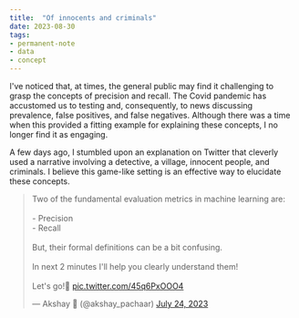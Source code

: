 ```yaml
---
title:  "Of innocents and criminals"
date: 2023-08-30
tags: 
- permanent-note 
- data
- concept
---
```

I've noticed that, at times, the general public may find it challenging to grasp the concepts of precision and recall. The Covid pandemic has accustomed us to testing and, consequently, to news discussing prevalence, false positives, and false negatives. Although there was a time when this provided a fitting example for explaining these concepts, I no longer find it as engaging.

A few days ago, I stumbled upon an explanation on Twitter that cleverly used a narrative involving a detective, a village, innocent people, and criminals. I believe this game-like setting is an effective way to elucidate these concepts.

<blockquote class="twitter-tweet"><p lang="en" dir="ltr">Two of the fundamental evaluation metrics in machine learning are:<br><br>- Precision<br>- Recall<br><br>But, their formal definitions can be a bit confusing.<br><br>In next 2 minutes I&#39;ll help you clearly understand them!<br><br>Let&#39;s go!🚀 <a href="https://t.co/45q6PxOOO4">pic.twitter.com/45q6PxOOO4</a></p>&mdash; Akshay 🚀 (@akshay_pachaar) <a href="https://twitter.com/akshay_pachaar/status/1683454498898083842?ref_src=twsrc%5Etfw">July 24, 2023</a></blockquote> <script async src="https://platform.twitter.com/widgets.js" charset="utf-8"></script>

